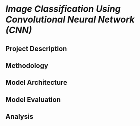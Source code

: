 # _**Image Classification Using Convolutional Neural Network (CNN)**_

## **Project Description**

## **Methodology**

## **Model Architecture**

## **Model Evaluation**

## **Analysis**

